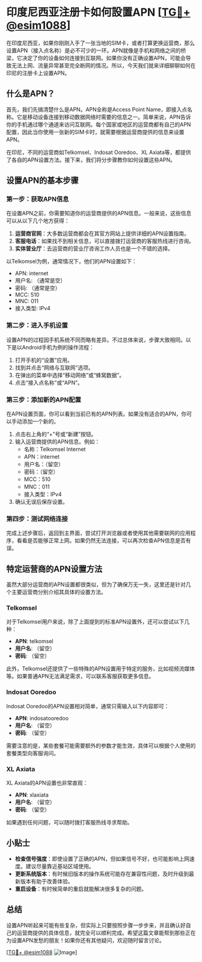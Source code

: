 # 印度尼西亚注册卡如何設置APN [[TG💪+ @esim1088](https://t.me/s/esim1088)]

在印度尼西亚，如果你刚刚入手了一张当地的SIM卡，或者打算更换运营商，那么设置APN（接入点名称）是必不可少的一环。APN就像是手机和网络之间的桥梁，它决定了你的设备如何连接到互联网。如果你没有正确设置APN，可能会导致无法上网、流量异常甚至完全断网的情况。所以，今天我们就来详细聊聊如何在印尼的注册卡上设置APN。

## 什么是APN？

首先，我们先搞清楚什么是APN。APN全称是Access Point Name，即接入点名称。它是移动设备连接到移动数据网络时需要的信息之一。简单来说，APN告诉你的手机通过哪个通道来访问互联网。每个国家或地区的运营商都有自己的APN配置，因此当你使用一张新的SIM卡时，就需要根据运营商提供的信息来设置APN。

在印尼，不同的运营商如Telkomsel、Indosat Ooredoo、XL Axiata等，都提供了各自的APN设置方法。接下来，我们将分步骤教你如何设置这些APN。

## 设置APN的基本步骤

### 第一步：获取APN信息

在设置APN之前，你需要知道你的运营商提供的APN信息。一般来说，这些信息可以从以下几个地方获得：

1. **运营商官网**：大多数运营商都会在其官方网站上提供详细的APN设置指南。
2. **客服电话**：如果找不到相关信息，可以直接拨打运营商的客服热线进行咨询。
3. **实体营业厅**：去运营商的营业厅咨询工作人员也是一个不错的选择。

以Telkomsel为例，通常情况下，他们的APN设置如下：
- APN: internet
- 用户名: （通常是空）
- 密码: （通常是空）
- MCC: 510
- MNC: 011
- 接入类型: IPv4

### 第二步：进入手机设置

设置APN的过程因手机系统不同而略有差异。不过总体来说，步骤大致相同。以下是以Android手机为例的操作流程：

1. 打开手机的“设置”应用。
2. 找到并点击“网络与互联网”选项。
3. 在弹出的菜单中选择“移动网络”或“蜂窝数据”。
4. 点击“接入点名称”或“APN”。

### 第三步：添加新的APN配置

在APN设置页面，你可以看到当前已有的APN列表。如果没有适合的APN，你可以手动添加一个新的。

1. 点击右上角的“+”号或“新建”按钮。
2. 输入运营商提供的APN信息。例如：
   - 名称：Telkomsel Internet
   - APN：internet
   - 用户名：（留空）
   - 密码：（留空）
   - MCC：510
   - MNC：011
   - 接入类型：IPv4
3. 确认无误后保存设置。

### 第四步：测试网络连接

完成上述步骤后，返回到主界面，尝试打开浏览器或者使用其他需要联网的应用程序，看看是否能够正常上网。如果仍然无法连接，可以再次检查APN信息是否有误。

## 特定运营商的APN设置方法

虽然大部分运营商的APN设置都很类似，但为了确保万无一失，这里还是针对几个主要运营商分别介绍其具体的设置方法。

### Telkomsel

对于Telkomsel用户来说，除了上面提到的标准APN设置外，还可以尝试以下几种：

- **APN**: telkomsel
- **用户名**: （留空）
- **密码**: （留空）

此外，Telkomsel还提供了一些特殊的APN设置用于特定的服务，比如视频流媒体等。如果普通APN无法满足需求，可以联系客服获取更多信息。

### Indosat Ooredoo

Indosat Ooredoo的APN设置相对简单，通常只需输入以下内容即可：

- **APN**: indosatooredoo
- **用户名**: （留空）
- **密码**: （留空）

需要注意的是，某些套餐可能需要额外的参数才能生效，具体可以根据个人使用的套餐类型向客服询问。

### XL Axiata

XL Axiata的APN设置也非常直观：

- **APN**: xlaxiata
- **用户名**: （留空）
- **密码**: （留空）

如果遇到任何问题，可以随时拨打客服热线寻求帮助。

## 小贴士

- **检查信号强度**：即使设置了正确的APN，但如果信号不好，也可能影响上网速度。建议尽量靠近基站区域使用。
- **更新系统版本**：有时候旧版本的操作系统可能存在兼容性问题，及时升级到最新版本有助于改善体验。
- **重启设备**：有时候简单的重启就能解决很多复杂的问题。

## 总结

设置APN听起来可能有些复杂，但实际上只要按照步骤一步步来，并且确认好自己的运营商提供的具体信息，就完全可以顺利完成。希望这篇文章能帮到那些正在为设置APN发愁的朋友！如果你还有其他疑问，欢迎随时留言讨论。

[[TG💪+ @esim1088](https://t.me/s/esim1088) ![Image](https://i.postimg.cc/4NQfJmqS/Snipaste-2025-05-13-00-14-12.png)]